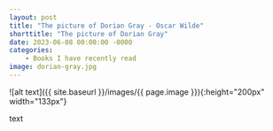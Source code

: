```yaml
---
layout: post
title: "The picture of Dorian Gray - Oscar Wilde"
shorttitle: "The picture of Dorian Gray"
date: 2023-06-08 00:00:00 -0000
categories: 
    - Books I have recently read
image: dorian-gray.jpg
---
```


![alt text]({{ site.baseurl }}/images/{{ page.image }}){:height="200px" width="133px"}

text